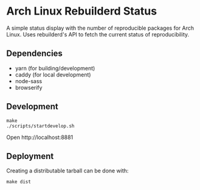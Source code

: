 # Arch Linux Rebuilderd Status

A simple status display with the number of reproducible packages for Arch
Linux. Uses rebuilderd's API to fetch the current status of reproducibility.

## Dependencies

* yarn (for building/development)
* caddy (for local development)
* node-sass
* browserify


## Development

```
make
./scripts/startdevelop.sh
```

Open http://localhost:8881

## Deployment

Creating a distributable tarball can be done with:

```
make dist
```
